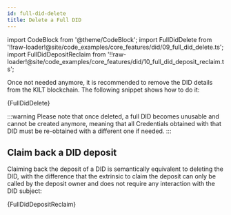 ```yaml
---
id: full-did-delete
title: Delete a Full DID
---
```


import CodeBlock from '@theme/CodeBlock';
import FullDidDelete from '!!raw-loader!@site/code_examples/core_features/did/09_full_did_delete.ts';
import FullDidDepositReclaim from '!!raw-loader!@site/code_examples/core_features/did/10_full_did_deposit_reclaim.ts';

Once not needed anymore, it is recommended to remove the DID details from the KILT blockchain.
The following snippet shows how to do it:

<CodeBlock className="language-ts">
  {FullDidDelete}
</CodeBlock>

:::warning
Please note that once deleted, a full DID becomes unusable and cannot be created anymore, meaning that all Credentials obtained with that DID must be re-obtained with a different one if needed.
:::

## Claim back a DID deposit

Claiming back the deposit of a DID is semantically equivalent to deleting the DID, with the difference that the extrinsic to claim the deposit can only be called by the deposit owner and does not require any interaction with the DID subject:

<CodeBlock className="language-ts">
  {FullDidDepositReclaim}
</CodeBlock>